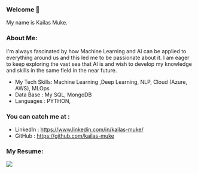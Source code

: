 ### Welcome 🙏
My name is Kailas Muke.

### About Me: 
I'm always fascinated by how Machine Learning and AI can be applied to everything around us and this led me to be passionate about it. I am eager to keep exploring the vast sea that AI is and wish to develop my knowledge and skills in the same field in the near future.

- My Tech Skills: Machine Learning ,Deep Learning, NLP, Cloud (Azure, AWS), MLOps
- Data Base : My SQL, MongoDB
- Languages : PYTHON, 
### You can catch me at :
- LinkedIn : https://www.linkedin.com/in/kailas-muke/
- GitHub : https://github.com/kailas-muke

### My Resume: 

<img src="https://github-readme-stats.vercel.app/api?username=kailas-muke&&show_icons=true&title_color=ffffff&icon_color=bb2acf&text_color=daf7dc&bg_color=151515">


<!--
**kailas-muke/kailas-muke** is a ✨ _special_ ✨ repository because its `README.md` (this file) appears on your GitHub profile.

Here are some ideas to get you started:

- 🔭 I’m currently working on ...
- 🌱 I’m currently learning ...
- 👯 I’m looking to collaborate on ...
- 🤔 I’m looking for help with ...
- 💬 Ask me about ...
- 📫 How to reach me: ...
- 😄 Pronouns: ...
- ⚡ Fun fact: ...
-->
